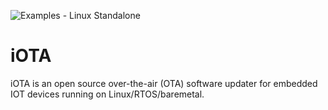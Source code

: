 ![Examples - Linux Standalone](https://github.com/manjitsinghduhan/iOTA/actions/workflows/example_linux_standalone.yml/badge.svg)


# iOTA
iOTA is an open source over-the-air (OTA) software updater for embedded IOT devices running on Linux/RTOS/baremetal.

